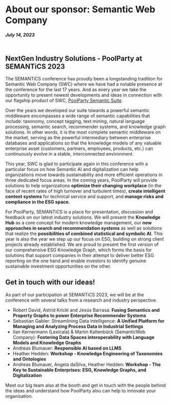 # About our sponsor: Semantic Web Company
##### July 14, 2023
<img src="../img/news/2023_07_14.png" style="max-width:550px" height="auto" alt="">

## NextGen Industry Solutions  - PoolParty at SEMANTiCS 2023

The SEMANTiCS conference has proudly been a longstanding tradition for Semantic Web Company (SWC) where we have had a notable presence at the conference for the last 17 years. And as every year we take the opportunity to present newest developments and ideas in connection with our flagship product of SWC, [PoolParty Semantic Suite](https://www.poolparty.biz/).  

Over the years we developed our suite towards a powerful semantic middleware encompasses a wide range of semantic capabilities that include: taxonomy, concept tagging, text mining, natural language processing, semantic search, recommender systems, and knowledge graph solutions. In other words, it is the most complete semantic middleware on the market, serving as the powerful intermediary between enterprise databases and applications so that the knowledge models of any valuable enterprise asset (customers, partners, employees, products, etc.) can continuously evolve in a stable, interconnected environment.  

This year, SWC is glad to participate again in this conference with a particular focus on how Semantic AI and digitalization can help organizations move towards sustainability and more efficient operations in three dedicated focus areas. In the coming years, PoolParty will provide solutions to help organizations **optimize their changing workplace** (in the face of recent rates of high turnover and turbulent times), **create intelligent content systems** for technical service and support, and **manage risks and compliance in the ESG space.**  

For PoolParty, SEMANTiCS is a place for presentation, discussion and feedback on our latest industry solutions. We will present the **Knowledge Hub** as a core concept for modern knowledge management, our **new approaches in search and recommendation systems** as well as solutions that realize the **possibilities of combined statistical and symbolic AI**.
This year is also the year we step up our focus on ESG, building on strong client projects already established. We are proud to present the first version of our comprehensive ESG Knowledge Graph, which forms the basis for solutions that support companies in their attempt to deliver better ESG reporting on the one hand and enable investors to identify genuine sustainable investment opportunities on the other.  


## Get in touch with our ideas!

As part of our participation at SEMANTiCS 2023, we will be at the conference with several talks from a research and industry perspective.  

* Robert David, Astrid Krickl and Jesús Barrasa: **Fusing Semantics and Property Graphs to power Enterprise Recommender Systems**
* Sebastian Gabler: Streamlining Data Intelligence: **A Unified Platform for Managing and Analyzing Process Data in Industrial Settings**
* Ilan Kernermann (Lexicala) & Martin Kaltenböck (SemanticWeb Company): **Fostering Data Spaces interoperability with Language Models and Knowledge Graphs**
* Andreas Blumauer: **Responsible AI based on LLMS**
* Heather Hedden: **Workshop - Knowledge Engineering of Taxonomies and Ontologies**
* Andreas Blumauer, Angela daSilva, Heather Hedden: **Workshop - The Key to Sustainable Enterprises: ESG, Knowledge Graphs, and Digitalization**  

Meet our big team also at the booth and get in touch with the people behind the ideas and understand how PoolParty also can help to innovate your organisation.
